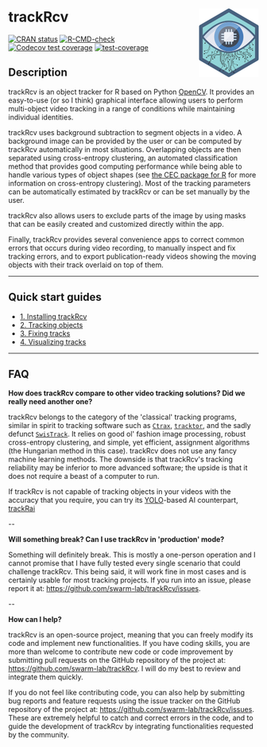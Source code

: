 
# trackRcv <a href="https://swarm-lab.github.io/trackRcv/"><img src="man/figures/logo.png" align="right" height="138" alt="trackRcv website" /></a>

<!-- badges: start -->
[![CRAN status](https://www.r-pkg.org/badges/version/trackRcv)](https://CRAN.R-project.org/package=trackRcv)
[![R-CMD-check](https://github.com/swarm-lab/trackRcv/actions/workflows/R-CMD-check.yaml/badge.svg)](https://github.com/swarm-lab/trackRcv/actions/workflows/R-CMD-check.yaml)
[![Codecov test coverage](https://codecov.io/gh/swarm-lab/trackRcv/graph/badge.svg)](https://app.codecov.io/gh/swarm-lab/trackRcv)
[![test-coverage](https://github.com/swarm-lab/trackRcv/actions/workflows/test-coverage.yaml/badge.svg)](https://github.com/swarm-lab/trackRcv/actions/workflows/test-coverage.yaml)
<!-- badges: end -->

## Description 

trackRcv is an object tracker for R based on Python [OpenCV](https://opencv.org/). 
It provides an easy-to-use (or so I think) graphical interface allowing users 
to perform multi-object video tracking in a range of conditions while 
maintaining individual identities.

trackRcv uses background subtraction to segment objects in a video. A background 
image can be provided by the user or can be computed by trackRcv automatically 
in most situations. Overlapping objects are then separated using cross-entropy 
clustering, an automated classification method that provides good computing 
performance while being able to handle various types of object shapes (see 
[the CEC package for R](https://swarm-lab.github.io/cec/) for more information 
on cross-entropy clustering). Most of the tracking parameters can be 
automatically estimated by trackRcv or can be set manually by the user. 

trackRcv also allows users to exclude parts of the image by using masks that can 
be easily created and customized directly within the app. 

Finally, trackRcv provides several convenience apps to correct common errors 
that occurs during video recording, to manually inspect and fix tracking errors, 
and to export publication-ready videos showing the moving objects with their 
track overlaid on top of them. 

---

## Quick start guides

+ [1. Installing trackRcv](https://swarm-lab.github.io/trackRcv/articles/z1_installing_trackRcv.html)
+ [2. Tracking objects](https://swarm-lab.github.io/trackRcv/articles/z2_tracking_objects.html)
+ [3. Fixing tracks](https://swarm-lab.github.io/trackRcv/articles/z3_fixing_tracks.html)
+ [4. Visualizing tracks](https://swarm-lab.github.io/trackRcv/articles/z4_visualizing_tracks.html)

---

## FAQ

**How does trackRcv compare to other video tracking solutions? Did we really need another one?**

trackRcv belongs to the category of the 'classical' tracking programs, similar 
in spirit to tracking software such as [`Ctrax`](http://ctrax.sourceforge.net/), 
[`tracktor`](https://github.com/vivekhsridhar/tracktor), and the sadly defunct
[`SwisTrack`](https://en.wikibooks.org/wiki/SwisTrack). It relies on good ol' 
fashion image processing, robust cross-entropy clustering, and simple, yet 
efficient, assignment algorithms (the Hungarian method in this case). trackRcv 
does not use any fancy machine learning methods. The downside is that trackRcv's 
tracking reliability may be inferior to more advanced software; the upside is 
that it does not require a beast of a computer to run. 

If trackRcv is not capable of tracking objects in your videos with the accuracy
that you require, you can try its 
[YOLO](https://github.com/ultralytics/ultralytics)-based AI counterpart, 
[trackRai](https://swarm-lab.github.io/trackRai)

-- 

**Will something break? Can I use trackRcv in 'production' mode?** 

Something will definitely break. This is mostly a one-person operation and I 
cannot promise that I have fully tested every single scenario that could 
challenge trackRcv. This being said, it will work fine in most cases and is 
certainly usable for most tracking projects. If you run into an issue, please 
report it at: https://github.com/swarm-lab/trackRcv/issues.

--

**How can I help?**

trackRcv is an open-source project, meaning that you can freely modify its code
and implement new functionalities. If you have coding skills, you are more than 
welcome to contribute new code or code improvement by submitting pull requests 
on the GitHub repository of the project at: https://github.com/swarm-lab/trackRcv. 
I will do my best to review and integrate them quickly. 

If you do not feel like contributing code, you can also help by submitting bug 
reports and feature requests using the issue tracker on the GitHub repository of 
the project at: https://github.com/swarm-lab/trackRcv/issues. These are extremely 
helpful to catch and correct errors in the code, and to guide the development of 
trackRcv by integrating functionalities requested by the community. 
